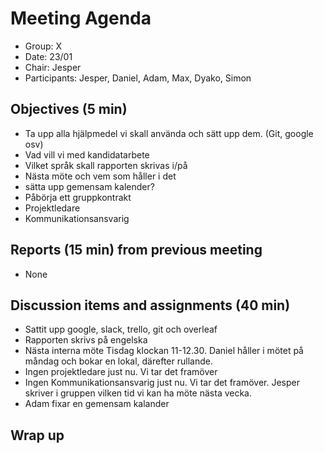 # Meeting Agenda

- Group: X
- Date: 23/01
- Chair: Jesper
- Participants: Jesper, Daniel, Adam, Max, Dyako, Simon


## Objectives (5 min) 
- Ta upp alla hjälpmedel vi skall använda och sätt upp dem. (Git, google osv)
- Vad vill vi med kandidatarbete
- Vilket språk skall rapporten skrivas i/på
- Nästa möte och vem som håller i det
- sätta upp gemensam kalender?
- Påbörja ett gruppkontrakt
- Projektledare
- Kommunikationsansvarig


## Reports (15 min) from previous meeting
- None


## Discussion items and assignments (40 min)
- Sattit upp google, slack, trello, git och overleaf
- Rapporten skrivs på engelska
- Nästa interna möte Tisdag klockan 11-12.30. Daniel håller i mötet på måndag och bokar en lokal, därefter rullande.
- Ingen projektledare just nu.  Vi tar det framöver
- Ingen Kommunikationsansvarig just nu.  Vi tar det framöver. Jesper skriver i gruppen vilken tid vi kan ha möte nästa vecka.
- Adam fixar en gemensam kalander

## Wrap up

